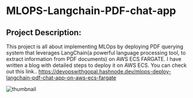 # MLOPS-Langchain-PDF-chat-app
## Project Description:
This project is all about implementing MLOps by deploying PDF querying system that leverages LangChain(a powerful language processing tool, to extract information from PDF documents) on AWS ECS FARGATE.
I have written a blog with detailed steps to deploy it on AWS ECS. You can check out this link..
https://devopswithgopal.hashnode.dev/mlops-deploy-langchain-pdf-chat-app-on-aws-ecs-fargate


![thumbnail](https://github.com/gopal1gupta/MLOPS-Langchain-PDF-chat-app/assets/84216589/7ee773eb-31d1-45a6-9c43-bedf2377455c)
